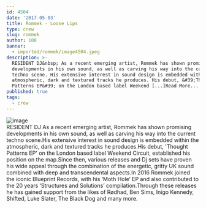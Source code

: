 ```yaml
---
id: 4504
date: '2017-05-03'
title: Rommek - Loose Lips
type: crew
slug: rommek
author: 100
banner:
  - imported/rommek/image4504.jpeg
description: >-
  RESIDENT DJ&nbsp; As a recent emerging artist, Rommek has shown promising
  developments in his own sound, as well as carving his way into the current
  techno scene. His extensive interest in sound design is embedded within the
  atmospheric, dark and textured tracks he produces. His debut, &#39;Thought
  Patterns EP&#39; on the London based label Weekend [...]Read More...
published: true
tags:
  - crew
---
```

![image](../imported/rommek/image4504.jpeg)  
RESIDENT DJ As a recent emerging artist, Rommek has shown promising developments in his own sound, as well as carving his way into the current techno scene.His extensive interest in sound design is embedded within the atmospheric, dark and textured tracks he produces.His debut, 'Thought Patterns EP' on the London based label Weekend Circuit, established his position on the map.Since then, various releases and Dj sets have proven his wide appeal through the combination of the energetic, gritty UK sound combined with deep and transcendental aspects.In 2016 Rommek joined the iconic Blueprint Records, with his ‘Moth Hole’ EP and also contributed to the 20 years ‘Structures and Solutions’ compilation.Through these releases he has gained support from the likes of Rødhad, Ben Sims, Inigo Kennedy, Shifted, Luke Slater, The Black Dog and many more.